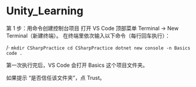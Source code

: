 # Unity_Learning
第 1 步：用命令创建控制台项目
打开 VS Code 顶部菜单 Terminal → New Terminal（新建终端）。
在终端里依次输入以下命令（每行回车执行）：

/·
`mkdir CSharpPractice
cd CSharpPractice
dotnet new console -n Basics
code .`

第一次执行完后，VS Code 会打开 Basics 这个项目文件夹。

如果提示 “是否信任该文件夹”，点 Trust。

